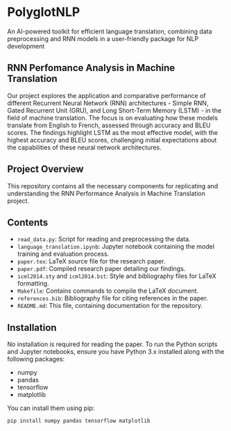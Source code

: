 # PolyglotNLP
An AI-powered toolkit for efficient language translation, combining data preprocessing and RNN models in a user-friendly package for NLP development

## RNN Perfomance Analysis in Machine Translation

Our project explores the application and comparative performance of different Recurrent Neural Network (RNN) architectures - Simple RNN, Gated Recurrent Unit (GRU), and Long Short-Term Memory (LSTM) - in the field of machine translation. The focus is on evaluating how these models translate from English to French, assessed through accuracy and BLEU scores. The findings highlight LSTM as the most effective model, with the highest accuracy and BLEU scores, challenging initial expectations about the capabilities of these neural network architectures.


## Project Overview

This repository contains all the necessary components for replicating and understanding the RNN Performance Analysis in Machine Translation project. 

## Contents

- `read_data.py`: Script for reading and preprocessing the data.
- `language_translation.ipynb`: Jupyter notebook containing the model training and evaluation process.
- `paper.tex`: LaTeX source file for the research paper.
- `paper.pdf`: Compiled research paper detailing our findings.
- `icml2014.sty` and `icml2014.bst`: Style and bibliography files for LaTeX formatting.
- `Makefile`: Contains commands to compile the LaTeX document.
- `references.bib`: Bibliography file for citing references in the paper.
- `README.md`: This file, containing documentation for the repository.

## Installation

No installation is required for reading the paper. To run the Python scripts and Jupyter notebooks, ensure you have Python 3.x installed along with the following packages:
- numpy
- pandas
- tensorflow
- matplotlib

You can install them using pip:
```bash
pip install numpy pandas tensorflow matplotlib
